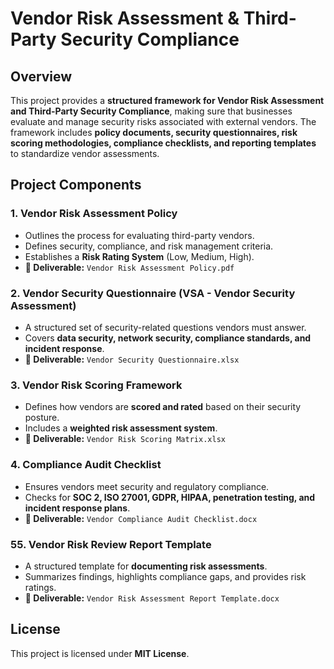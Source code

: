 # Vendor Risk Assessment & Third-Party Security Compliance

## Overview
This project provides a **structured framework for Vendor Risk Assessment and Third-Party Security Compliance**, making sure that businesses evaluate and manage security risks associated with external vendors. The framework includes **policy documents, security questionnaires, risk scoring methodologies, compliance checklists, and reporting templates** to standardize vendor assessments.

## Project Components

### 1. Vendor Risk Assessment Policy
- Outlines the process for evaluating third-party vendors.
- Defines security, compliance, and risk management criteria.
- Establishes a **Risk Rating System** (Low, Medium, High).
- **📂 Deliverable:** `Vendor Risk Assessment Policy.pdf`

### 2. Vendor Security Questionnaire (VSA - Vendor Security Assessment)
- A structured set of security-related questions vendors must answer.
- Covers **data security, network security, compliance standards, and incident response**.
- **📂 Deliverable:** `Vendor Security Questionnaire.xlsx`

### 3. Vendor Risk Scoring Framework
- Defines how vendors are **scored and rated** based on their security posture.
- Includes a **weighted risk assessment system**.
- **📂 Deliverable:** `Vendor Risk Scoring Matrix.xlsx`

### 4. Compliance Audit Checklist
- Ensures vendors meet security and regulatory compliance.
- Checks for **SOC 2, ISO 27001, GDPR, HIPAA, penetration testing, and incident response plans**.
- **📂 Deliverable:** `Vendor Compliance Audit Checklist.docx`

### 5️5. Vendor Risk Review Report Template
- A structured template for **documenting risk assessments**.
- Summarizes findings, highlights compliance gaps, and provides risk ratings.
- **📂 Deliverable:** `Vendor Risk Assessment Report Template.docx`



## License
This project is licensed under **MIT License**.
